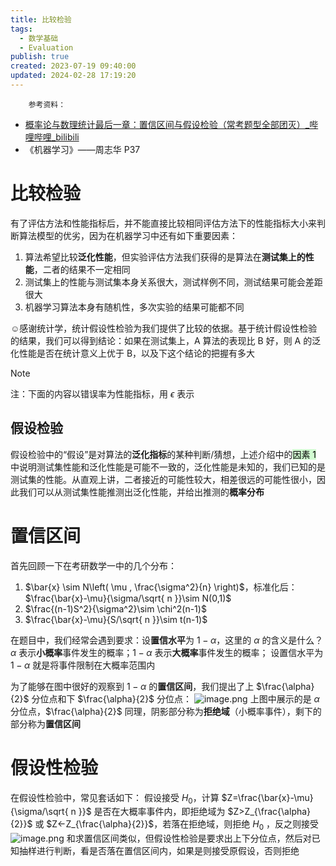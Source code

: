 ```yaml
---
title: 比较检验
tags:
  - 数学基础
  - Evaluation
publish: true
created: 2023-07-19 09:40:00
updated: 2024-02-28 17:19:20
---
```


		参考资料：
- [概率论与数理统计最后一章：置信区间与假设检验（常考题型全部团灭）_哔哩哔哩_bilibili](https://www.bilibili.com/video/BV1Ck4y1z7sg/?spm_id_from=..search-card.all.click&vd_source=95d17f0b63425256195a47394f780fb7)
- 《机器学习》——周志华 P37

# 比较检验
有了评估方法和性能指标后，并不能直接比较相同评估方法下的性能指标大小来判断算法模型的优劣，因为在机器学习中还有如下重要因素：
1. 算法希望比较**泛化性能**，但实验评估方法我们获得的是算法在**测试集上的性能**，二者的结果不一定相同
2. 测试集上的性能与测试集本身关系很大，测试样例不同，测试结果可能会差距很大
3. 机器学习算法本身有随机性，多次实验的结果可能都不同

☺️感谢统计学，统计假设性检验为我们提供了比较的依据。基于统计假设性检验的结果，我们可以得到结论：如果在测试集上，A 算法的表现比 B 好，则 A 的泛化性能是否在统计意义上优于 B，以及下这个结论的把握有多大
> [!note]
> 注：下面的内容以错误率为性能指标，用 $\epsilon$ 表示


## 假设检验

假设检验中的“假设”是对算法的**泛化指标**的某种判断/猜想，上述介绍中的<mark style="background: #BBFABBA6;">因素 1</mark> 中说明测试集性能和泛化性能是可能不一致的，泛化性能是未知的，我们已知的是测试集的性能。从直观上讲，二者接近的可能性较大，相差很远的可能性很小，因此我们可以从测试集性能推测出泛化性能，并给出推测的**概率分布**



# 置信区间
首先回顾一下在考研数学一中的几个分布：
1. $\bar{x} \sim N\left( \mu , \frac{\sigma^2}{n} \right)$，标准化后：$\frac{\bar{x}-\mu}{\sigma/\sqrt{ n }}\sim N(0,1)$
2. $\frac{(n-1)S^2}{\sigma^2}\sim \chi^2(n-1)$
3. $\frac{\bar{x}-\mu}{S/\sqrt{ n }}\sim t(n-1)$

在题目中，我们经常会遇到要求：设**置信水平**为 $1-\alpha$，这里的 $\alpha$ 的含义是什么？
$\alpha$ 表示**小概率**事件发生的概率；$1-\alpha$ 表示**大概率**事件发生的概率；
设置信水平为 $1-\alpha$ 就是将事件限制在大概率范围内

为了能够在图中很好的观察到 $1-\alpha$ 的**置信区间**，我们提出了上 $\frac{\alpha}{2}$ 分位点和下 $\frac{\alpha}{2}$ 分位点：
![image.png](https://obsidian-pic-1258776558.cos.ap-nanjing.myqcloud.com/blog/20230719100626.png)
上图中展示的是 $\alpha$ 分位点，$\frac{\alpha}{2}$ 同理，阴影部分称为**拒绝域**（小概率事件），剩下的部分称为**置信区间**

# 假设性检验
在假设性检验中，常见套话如下：
假设接受 $H_0$，计算 $Z=\frac{\bar{x}-\mu}{\sigma/\sqrt{ n }}$ 是否在大概率事件内，即拒绝域为 $Z>Z_{\frac{\alpha}{2}}$ 或 $Z<-Z_{\frac{\alpha}{2}}$，若落在拒绝域，则拒绝 $H_{0}$ ，反之则接受
![image.png](https://obsidian-pic-1258776558.cos.ap-nanjing.myqcloud.com/blog/20230719102023.png)
和求置信区间类似，但假设性检验是要求出上下分位点，然后对已知抽样进行判断，看是否落在置信区间内，如果是则接受原假设，否则拒绝